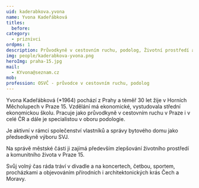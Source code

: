 ```yaml
---
uid: kaderabkova.yvona
name: Yvona Kadeřábková
titles:
  before:
category:
  - priznivci
ordpms: 1
description: Průvodkyně v cestovním ruchu, podolog, Životní prostředí a komunitní život, Horní Měcholupy
img: people/kaderabkova-yvona.png
heroImg: praha-15.jpg
mail:
  - KYvona@seznam.cz
mob:
profession: OSVČ - průvodce v cestovním ruchu, podolog
---
```


Yvona Kadeřábková (*1964) pochází z Prahy a téměř 30 let žije v Horních Měcholupech v Praze 15. Vzdělání má ekonomické, vystudovala střední ekonomickou školu. Pracuje jako průvodkyně v cestovním ruchu v Praze i v celé ČR a dále je specialistou v oboru podologie.
 
Je aktivní v rámci společenství vlastníků a správy bytového domu jako předsedkyně výboru SVJ.
 
Na správě městské části ji zajímá především zlepšování životního prostředí a komunitního života v Praze 15.
 
Svůj volný čas ráda tráví v divadle a na koncertech, četbou, sportem, procházkami a objevováním přírodních i architektonických krás Čech a Moravy.
